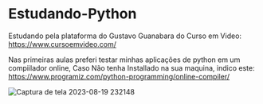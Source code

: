 # Estudando-Python
Estudando pela plataforma do Gustavo Guanabara do Curso em Video: https://www.cursoemvideo.com/

Nas primeiras aulas preferi testar minhas aplicações de python em um compiilador online, Caso Não tenha Installado na sua maquina, indico este:
https://www.programiz.com/python-programming/online-compiler/

![Captura de tela 2023-08-19 232148](https://github.com/Lukas656/Estudando-Python/assets/72577273/fbb2dd07-a395-4b8d-a7d7-8349d34682e1)
